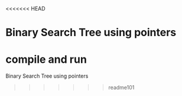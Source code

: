<<<<<<< HEAD
# Binary Search Tree using pointers

compile and run
=======
Binary Search Tree using pointers
>>>>>>> readme101
